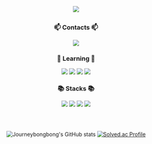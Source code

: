 <div align="center">
   
   ![](https://capsule-render.vercel.app/api?type=waving&color=auto&height=250&section=header&text=LEE%20JIHYEON&fontSize=50&fontAlignY=40)
   
   <h2></h2>
   <div>
      <h3>📫 Contacts 📫</h3>
      <a href="mailto:wlgus4110@gmail.com"><img src="https://img.shields.io/badge/wlgus4110@gmail.com-000000?style=for-the-badge"/></a>
      
   </div>

   <div>
      <h3>🌱 Learning 🌱</h3>
      <img src="https://img.shields.io/badge/javascript-F7DF1E?style=for-the-badge&logo=typescript&logoColor=black"/>
      <img src="https://img.shields.io/badge/typescript-3178C6?style=for-the-badge&logo=typescript&logoColor=white"/>
      <img src="https://img.shields.io/badge/Swift-F05138?style=for-the-badge&logo=Swift&logoColor=white"/>
      <img src="https://img.shields.io/badge/Unity-FFFFFF?style=for-the-badge&logo=Unity&logoColor=black"/>
      </br>
   </div>

   <div>
      <h3>📚 Stacks 📚</h3>
      <img src="https://img.shields.io/badge/C++-00599C?style=for-the-badge&logo=C%2B%2B&logoColor=white"/>
      <img src="https://img.shields.io/badge/Mysql-4479A1?style=for-the-badge&logo=Mysql&logoColor=white"/>
      <img src="https://img.shields.io/badge/Python-3776AB?style=for-the-badge&logo=Python&logoColor=white">
      <img src="https://img.shields.io/badge/Docker-2496ED?style=for-the-badge&logo=Docker&logoColor=white">
   </div>

   <h2></h2>
   <br>

![Journeybongbong's GitHub stats](https://github-readme-stats.vercel.app/api?username=Journeybongbong&show_icons=true&theme=radical)
[![Solved.ac Profile](http://mazassumnida.wtf/api/v2/generate_badge?boj=wlgus4110)](https://solved.ac/wlgus4110/)  
</div>


<!--
Here are some ideas to get you started:
- 🔭 I’m currently working on ...
- 👯 I’m looking to collaborate on ...
- 🤔 I’m looking for help with ...
- 💬 Ask me about ...
- 😄 Pronouns: ...
- ⚡ Fun fact: ...

<img src="https://img.shields.io/badge/React-61DAFB?style=flat-square&logo=React&logoColor=white"/>
-->
